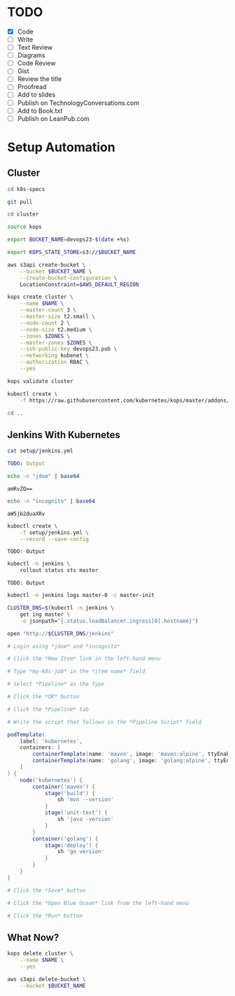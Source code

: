 # TODO

- [X] Code
- [ ] Write
- [ ] Text Review
- [ ] Diagrams
- [ ] Code Review
- [ ] Gist
- [ ] Review the title
- [ ] Proofread
- [ ] Add to slides
- [ ] Publish on TechnologyConversations.com
- [ ] Add to Book.txt
- [ ] Publish on LeanPub.com

# Setup Automation

## Cluster

```bash
cd k8s-specs

git pull

cd cluster

source kops

export BUCKET_NAME=devops23-$(date +%s)

export KOPS_STATE_STORE=s3://$BUCKET_NAME

aws s3api create-bucket \
    --bucket $BUCKET_NAME \
    --create-bucket-configuration \
    LocationConstraint=$AWS_DEFAULT_REGION

kops create cluster \
    --name $NAME \
    --master-count 3 \
    --master-size t2.small \
    --node-count 2 \
    --node-size t2.medium \
    --zones $ZONES \
    --master-zones $ZONES \
    --ssh-public-key devops23.pub \
    --networking kubenet \
    --authorization RBAC \
    --yes

kops validate cluster

kubectl create \
    -f https://raw.githubusercontent.com/kubernetes/kops/master/addons/ingress-nginx/v1.6.0.yaml

cd ..
```

## Jenkins With Kubernetes

```bash
cat setup/jenkins.yml
```

```yaml
TODO: Output
```

```bash
echo -n "jdoe" | base64
```

```
amRvZQ==
```

```bash
echo -n "incognito" | base64
```

```
aW5jb2duaXRv
```

```bash
kubectl create \
    -f setup/jenkins.yml \
    --record --save-config
```

```
TODO: Output
```

```bash
kubectl -n jenkins \
    rollout status sts master
```

```
TODO: Output
```

```bash
kubectl -n jenkins logs master-0 -c master-init

CLUSTER_DNS=$(kubectl -n jenkins \
    get ing master \
    -o jsonpath="{.status.loadBalancer.ingress[0].hostname}")

open "http://$CLUSTER_DNS/jenkins"

# Login using *jdoe* and *incognito*

# Click the *New Item* link in the left-hand menu

# Type *my-k8s-job* in the *item name* field

# Select *Pipeline* as the type

# Click the *OK* button

# Click the *Pipeline* tab

# Write the script that follows in the *Pipeline Script* field
```

```groovy
podTemplate(
    label: 'kubernetes',
    containers: [
        containerTemplate(name: 'maven', image: 'maven:alpine', ttyEnabled: true, command: 'cat'),
        containerTemplate(name: 'golang', image: 'golang:alpine', ttyEnabled: true, command: 'cat')
    ]
) {
    node('kubernetes') {
        container('maven') {
            stage('build') {
                sh 'mvn --version'
            }
            stage('unit-test') {
                sh 'java -version'
            }
        }
        container('golang') {
            stage('deploy') {
                sh 'go version'
            }
        }
    }
}
```

```bash
# Click the *Save* button

# Click the *Open Blue Ocean* link from the left-hand menu

# Click the *Run* button
```

## What Now?

```bash
kops delete cluster \
    --name $NAME \
    --yes

aws s3api delete-bucket \
    --bucket $BUCKET_NAME
```
